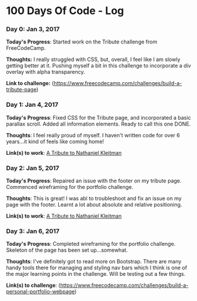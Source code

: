 # 100 Days Of Code - Log

### Day 0: Jan 3, 2017


**Today's Progress**: Started work on the Tribute challenge from FreeCodeCamp.

**Thoughts:** I really struggled with CSS, but, overall, I feel like I am slowly getting better at it. Pushing myself a bit in this challenge to incorporate a div overlay with alpha transparency.

**Link to challenge:** (https://www.freecodecamp.com/challenges/build-a-tribute-page)

### Day 1: Jan 4, 2017


**Today's Progress**: Fixed CSS for the Tribute page, and incorporated a basic parallax scroll. Added all information elements. Ready to call this one DONE.

**Thoughts**: I feel really proud of myself. I haven't written code for over 6 years...it kind of feels like coming home!

**Link(s) to work**: [A Tribute to Nathaniel Kleitman](https://github.com/fujishimak/tribute)


### Day 2: Jan 5, 2017


**Today's Progress**: Repaired an issue with the footer on my tribute page. Commenced wireframing for the portfolio challenge.

**Thoughts**: This is great! I was abl to troubleshoot and fix an issue on my page with the footer. Learnt a lot about absolute and relative positioning.

**Link(s) to work**: [A Tribute to Nathaniel Kleitman](https://github.com/fujishimak/tribute)


### Day 3: Jan 6, 2017


**Today's Progress**: Completed wireframing for the portfolio challenge. Skeleton of the page has been set up...somewhat.

**Thoughts**: I've definitely got to read more on Bootstrap. There are many handy tools there for managing and styling nav bars which I think is one of the major learning points in the challenge. Will be testing out a few things.

**Link(s) to challenge**: (https://www.freecodecamp.com/challenges/build-a-personal-portfolio-webpage)

